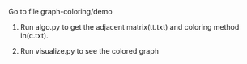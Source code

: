 Go to file graph-coloring/demo <br/>

1. Run algo.py to get the adjacent matrix(tt.txt) and coloring method in(c.txt). <br/>

2. Run visualize.py to see the colored graph
